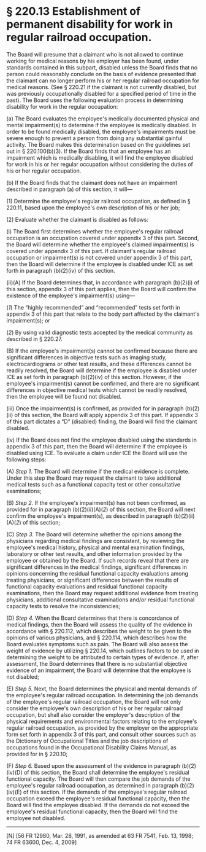 # § 220.13   Establishment of permanent disability for work in regular railroad occupation.

The Board will presume that a claimant who is not allowed to continue working for medical reasons by his employer has been found, under standards contained in this subpart, disabled unless the Board finds that no person could reasonably conclude on the basis of evidence presented that the claimant can no longer perform his or her regular railroad occupation for medical reasons. (See § 220.21 if the claimant is not currently disabled, but was previously occupationally disabled for a specified period of time in the past). The Board uses the following evaluation process in determining disability for work in the regular occupation:


(a) The Board evaluates the employee's medically documented physical and mental impairment(s) to determine if the employee is medically disabled. In order to be found medically disabled, the employee's impairments must be severe enough to prevent a person from doing any substantial gainful activity. The Board makes this determination based on the guidelines set out in § 220.100(b)(3). If the Board finds that an employee has an impairment which is medically disabling, it will find the employee disabled for work in his or her regular occupation without considering the duties of his or her regular occupation.


(b) If the Board finds that the claimant does not have an impairment described in paragraph (a) of this section, it will—


(1) Determine the employee's regular railroad occupation, as defined in § 220.11, based upon the employee's own description of his or her job;


(2) Evaluate whether the claimant is disabled as follows:


(i) The Board first determines whether the employee's regular railroad occupation is an occupation covered under appendix 3 of this part. Second, the Board will determine whether the employee's claimed impairment(s) is covered under appendix 3 of this part. If claimant's regular railroad occupation or impairment(s) is not covered under appendix 3 of this part, then the Board will determine if the employee is disabled under ICE as set forth in paragraph (b)(2)(iv) of this section.


(ii)(A) If the Board determines that, in accordance with paragraph (b)(2)(i) of this section, appendix 3 of this part applies, then the Board will confirm the existence of the employee's impairment(s) using—


(*1*) The “highly recommended” and “recommended” tests set forth in appendix 3 of this part that relate to the body part affected by the claimant's impairment(s); or


(*2*) By using valid diagnostic tests accepted by the medical community as described in § 220.27.


(B) If the employee's impairment(s) cannot be confirmed because there are significant differences in objective tests such as imaging study, electrocardiograms or other test results, and these differences cannot be readily resolved, the Board will determine if the employee is disabled under ICE as set forth in paragraph (b)(2)(iv) of this section. However, if the employee's impairment(s) cannot be confirmed, and there are no significant differences in objective medical tests which cannot be readily resolved, then the employee will be found not disabled.


(iii) Once the impairment(s) is confirmed, as provided for in paragraph (b)(2)(ii) of this section, the Board will apply appendix 3 of this part. If appendix 3 of this part dictates a “D” (disabled) finding, the Board will find the claimant disabled.


(iv) If the Board does not find the employee disabled using the standards in appendix 3 of this part, then the Board will determine if the employee is disabled using ICE. To evaluate a claim under ICE the Board will use the following steps:


(A) *Step 1.* The Board will determine if the medical evidence is complete. Under this step the Board may request the claimant to take additional medical tests such as a functional capacity test or other consultative examinations;


(B) *Step 2.* If the employee's impairment(s) has not been confirmed, as provided for in paragraph (b)(2)(ii)(A)(*2*) of this section, the Board will next confirm the employee's impairment(s), as described in paragraph (b)(2)(ii)(A)(*2*) of this section;


(C) *Step 3.* The Board will determine whether the opinions among the physicians regarding medical findings are consistent, by reviewing the employee's medical history, physical and mental examination findings, laboratory or other test results, and other information provided by the employee or obtained by the Board. If such records reveal that there are significant differences in the medical findings, significant differences in opinions concerning the residual functional capacity evaluations among treating physicians, or significant differences between the results of functional capacity evaluations and residual functional capacity examinations, then the Board may request additional evidence from treating physicians, additional consultative examinations and/or residual functional capacity tests to resolve the inconsistencies;


(D) *Step 4.* When the Board determines that there is concordance of medical findings, then the Board will assess the quality of the evidence in accordance with § 220.112, which describes the weight to be given to the opinions of various physicians, and § 220.114, which describes how the Board evaluates symptoms such as pain. The Board will also assess the weight of evidence by utilizing § 220.14, which outlines factors to be used in determining the weight to be attributed to certain types of evidence. If, after assessment, the Board determines that there is no substantial objective evidence of an impairment, the Board will determine that the employee is not disabled;


(E) *Step 5.* Next, the Board determines the physical and mental demands of the employee's regular railroad occupation. In determining the job demands of the employee's regular railroad occupation, the Board will not only consider the employee's own description of his or her regular railroad occupation, but shall also consider the employer's description of the physical requirements and environmental factors relating to the employee's regular railroad occupation, as provided by the employer on the appropriate form set forth in appendix 3 of this part, and consult other sources such as the Dictionary of Occupational Titles and the job descriptions of occupations found in the Occupational Disability Claims Manual, as provided for in § 220.10;


(F) *Step 6.* Based upon the assessment of the evidence in paragraph (b)(2)(iv)(D) of this section, the Board shall determine the employee's residual functional capacity. The Board will then compare the job demands of the employee's regular railroad occupation, as determined in paragraph (b)(2)(iv)(E) of this section. If the demands of the employee's regular railroad occupation exceed the employee's residual functional capacity, then the Board will find the employee disabled. If the demands do not exceed the employee's residual functional capacity, then the Board will find the employee not disabled.



---

[N] [56 FR 12980, Mar. 28, 1991, as amended at 63 FR 7541, Feb. 13, 1998; 74 FR 63600, Dec. 4, 2009]




